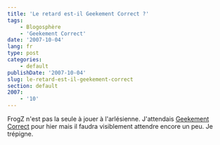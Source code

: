```yaml
---
title: 'Le retard est-il Geekement Correct ?'
tags:
    - Blogosphère
    - 'Geekement Correct'
date: '2007-10-04'
lang: fr
type: post
categories:
    - default
publishDate: '2007-10-04'
slug: le-retard-est-il-geekement-correct
section: default
2007:
    - '10'
---
```


FrogZ n'est pas la seule à jouer à l'arlésienne. J'attendais [Geekement Correct](http://www.hugedomains.com/domain_profile.cfm?d=geekementcorrect&amp;e=com) pour hier mais il faudra visiblement attendre encore un peu. Je trépigne.